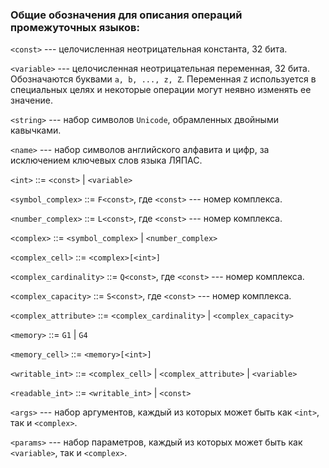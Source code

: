 ### Общие обозначения для описания операций промежуточных языков:

`<const>` --- целочисленная неотрицательная константа, 32 бита.

`<variable>` --- целочисленная неотрицательная переменная, 32 бита. Обозначаются буквами `a, b, ..., z, Z`. Переменная `Z` используется в специальных целях и некоторые операции могут неявно изменять ее значение.

`<string>` --- набор символов `Unicode`, обрамленных двойными кавычками.

`<name>` --- набор символов английского алфавита и цифр, за исключением ключевых слов языка ЛЯПАС.

`<int>` ::= `<const>` | `<variable>`

`<symbol_complex>` ::= `F<const>`, где `<const>` --- номер комплекса.

`<number_complex>` ::= `L<const>`, где `<const>` --- номер комплекса.

`<complex>` ::= `<symbol_complex>` | `<number_complex>`

`<complex_cell>` ::= `<complex>[<int>]`

`<complex_cardinality>` ::= `Q<const>`, где `<const>` --- номер комплекса.

`<complex_capacity>` ::= `S<const>`, где `<const>` --- номер комплекса.

`<complex_attribute>` ::= `<complex_cardinality>` | `<complex_capacity>`

`<memory>` ::= `G1` | `G4`

`<memory_cell>` ::= `<memory>[<int>]`

`<writable_int>` ::= `<complex_cell>` | `<complex_attribute>` | `<variable>`

`<readable_int>` ::= `<writable_int>` | `<const>`

`<args>` --- набор аргументов, каждый из которых может быть как `<int>`, так и `<complex>`.

`<params>` --- набор параметров, каждый из которых может быть как `<variable>`, так и `<complex>`.
